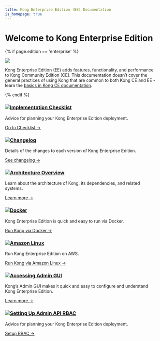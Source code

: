 ```yaml
---
title: Kong Enterprise Edition (EE) Documentation
is_homepage: true
---
```

# Welcome to Kong Enterprise Edition

{% if page.edition == 'enterprise' %}
<div class="alert alert-ee">
  <div class="alert-body">
    <div class="left">
      <img src="/assets/images/icons/icn-buildings.svg" />
    </div>
    <p>Kong Enterprise Edition (EE) adds features, functionality, and performance to Kong Community Edition (CE). This documentation doesn’t cover the general practices of using Kong that are common to both Kong CE and EE - learn the <a href="">basics in Kong CE documentation</a>.</p>
  </div>
</div>
{% endif %}

<div class="docs-grid">
  <div class="docs-grid-block">
    <h3><img src="/assets/images/icons/documentation/icn-window.svg" /><a href="/enterprise/{{page.kong_version}}/kong-implementation-checklist">Implementation Checklist</a></h3>
    <p>Advice for planning your Kong Enterprise Edition deployment.</p>
    <a href="/enterprise/{{page.kong_version}}/kong-implementation-checklist">Go to Checklist &rarr;</a>
  </div>

  <div class="docs-grid-block">
    <h3><img src="/assets/images/icons/documentation/icn-window.svg" /><a href="/enterprise/changelog">Changelog</a></h3>
    <p>Details of the changes to each version of Kong Enterprise Edition.</p>
    <a href="/enterprise/changelog/">See changelog &rarr;</a>
  </div>

  <div class="docs-grid-block">
    <h3><img src="/assets/images/icons/documentation/icn-window.svg" /><a href="/enterprise/{{page.kong_version}}/kong-architecture-overview/">Architecture Overview</a></h3>
    <p>Learn about the architecture of Kong, its dependencies, and related systems.</p>
    <a href="/enterprise/{{page.kong_version}}/kong-architecture-overview/">Learn more &rarr;</a>
  </div>

  <div class="docs-grid-block">
    <h3><img src="/assets/images/icons/documentation/icn-window.svg" /><a href="/enterprise/{{page.kong_version}}/installation/docker/">Docker</a></h3>
    <p>Kong Enterprise Edition is quick and easy to run via Docker.</p>
    <a href="/enterprise/{{page.kong_version}}/installation/docker">Run Kong via Docker &rarr;</a>
  </div>

  <div class="docs-grid-block">
    <h3><img src="/assets/images/icons/documentation/icn-window.svg" /><a href="/enterprise/{{page.kong_version}}/installation/amazon-linux">Amazon Linux</a></h3>
    <p>Run Kong Enterprise Edition on AWS.</p>
    <a href="/enterprise/{{page.kong_version}}/installation/amazon-linux/">Run Kong via Amazon Linux &rarr;</a>
  </div>

  <div class="docs-grid-block">
    <h3><img src="/assets/images/icons/documentation/icn-window.svg" /><a href="/enterprise/{{page.kong_version}}/admin-gui/">Accessing Admin GUI</a></h3>
    <p>Kong’s Admin GUI makes it quick and easy to configure and understand Kong Enterprise Edition.</p>
    <a href="/enterprise/{{page.kong_version}}/admin-gui/">Learn more &rarr;</a>
  </div>

  <div class="docs-grid-block">
    <h3><img src="/assets/images/icons/documentation/icn-window.svg" /><a href="/enterprise/{{page.kong_version}}/setting-up-admin-api-rbac/">Setting Up Admin API RBAC</a></h3>
    <p>Advice for planning your Kong Enterprise Edition deployment.</p>
    <a href="/enterprise/{{page.kong_version}}/setting-up-admin-api-rbac/">Setup RBAC &rarr;</a>
  </div>
</div>
